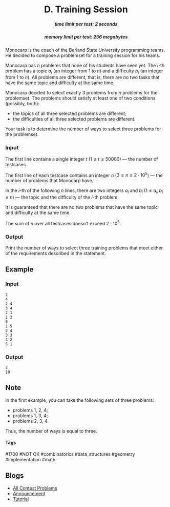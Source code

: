 <h1 style='text-align: center;'> D. Training Session</h1>

<h5 style='text-align: center;'>time limit per test: 2 seconds</h5>
<h5 style='text-align: center;'>memory limit per test: 256 megabytes</h5>

Monocarp is the coach of the Berland State University programming teams. He decided to compose a problemset for a training session for his teams.

Monocarp has $n$ problems that none of his students have seen yet. The $i$-th problem has a topic $a_i$ (an integer from $1$ to $n$) and a difficulty $b_i$ (an integer from $1$ to $n$). All problems are different, that is, there are no two tasks that have the same topic and difficulty at the same time.

Monocarp decided to select exactly $3$ problems from $n$ problems for the problemset. The problems should satisfy at least one of two conditions (possibly, both):

* the topics of all three selected problems are different;
* the difficulties of all three selected problems are different.

Your task is to determine the number of ways to select three problems for the problemset.

### Input

The first line contains a single integer $t$ ($1 \le t \le 50000$) — the number of testcases.

The first line of each testcase contains an integer $n$ ($3 \le n \le 2 \cdot 10^5$) — the number of problems that Monocarp have.

In the $i$-th of the following $n$ lines, there are two integers $a_i$ and $b_i$ ($1 \le a_i, b_i \le n$) — the topic and the difficulty of the $i$-th problem.

It is guaranteed that there are no two problems that have the same topic and difficulty at the same time.

The sum of $n$ over all testcases doesn't exceed $2 \cdot 10^5$.

### Output

Print the number of ways to select three training problems that meet either of the requirements described in the statement.

## Example

### Input


```text
2
4
2 4
3 4
2 1
1 3
5
1 5
2 4
3 3
4 2
5 1
```
### Output


```text
3
10
```
## Note

In the first example, you can take the following sets of three problems:

* problems $1$, $2$, $4$;
* problems $1$, $3$, $4$;
* problems $2$, $3$, $4$.

Thus, the number of ways is equal to three.



#### Tags 

#1700 #NOT OK #combinatorics #data_structures #geometry #implementation #math 

## Blogs
- [All Contest Problems](../Educational_Codeforces_Round_115_(Rated_for_Div._2).md)
- [Announcement](../blogs/Announcement.md)
- [Tutorial](../blogs/Tutorial.md)

